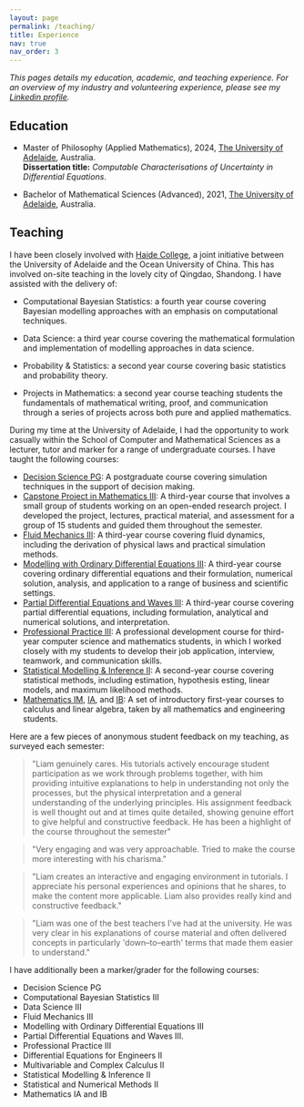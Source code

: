 ```yaml
---
layout: page
permalink: /teaching/
title: Experience
nav: true
nav_order: 3
---
```


*This pages details my education, academic, and teaching experience. For an overview of my industry and volunteering experience, please see my [Linkedin profile](https://www.linkedin.com/in/liam-blake/).*

## Education

- Master of Philosophy (Applied Mathematics), 2024, [The University of Adelaide](https://www.adelaide.edu.au/), Australia. <br>
  **Dissertation title:** *Computable Characterisations of Uncertainty in Differential Equations*.

- Bachelor of Mathematical Sciences (Advanced), 2021, [The University of Adelaide](https://www.adelaide.edu.au/), Australia.


## Teaching
I have been closely involved with [Haide College](http://haide.ouc.edu.cn/hdenglish/ABOUTHAIDE/list.htm), a joint initiative between the University of Adelaide and the Ocean University of China.
This has involved on-site teaching in the lovely city of Qingdao, Shandong. 
I have assisted with the delivery of:

- Computational Bayesian Statistics: a fourth year course covering Bayesian modelling approaches with an emphasis on computational techniques. 

- Data Science: a third year course covering the mathematical formulation and implementation of modelling approaches in data science.

- Probability & Statistics: a second year course covering basic statistics and probability theory. 

- Projects in Mathematics: a second year course teaching students the fundamentals of mathematical writing, proof, and communication through a series of projects across both pure and applied mathematics. 

During my time at the University of Adelaide, I had the opportunity to work casually within the School of Computer and Mathematical Sciences as a lecturer, tutor and marker for a range of undergraduate courses.
I have taught the following courses:

- [Decision Science PG](https://www.adelaide.edu.au/course-outlines/110039/1/tri-3/2024/): A postgraduate course covering simulation techniques in the support of decision making.
- [Capstone Project in Mathematics III](https://www.adelaide.edu.au/course-outlines/107896/1/sem-2/2024/): A third-year course that involves a small group of students working on an open-ended research project. I developed the project, lectures, practical material, and assessment for a group of 15 students and guided them throughout the semester. 
- [Fluid Mechanics III](https://www.adelaide.edu.au/course-outlines/001733/1/sem-1/): A third-year course covering fluid dynamics, including the derivation of physical laws and practical simulation methods.
- [Modelling with Ordinary Differential Equations III](https://www.adelaide.edu.au/course-outlines/107351/1/sem-1/): A third-year course covering ordinary differential equations and their formulation, numerical solution, analysis, and application to a range of business and scientific settings.
- [Partial Differential Equations and Waves III](https://www.adelaide.edu.au/course-outlines/107353/1/sem-2/2023): A third-year course covering partial differential equations, including formulation, analytical and numerical solutions, and interpretation.
- [Professional Practice III](https://www.adelaide.edu.au/course-outlines/109284/1/sem-1/2023): A professional development course for third-year computer science and mathematics students, in which I worked closely with my students to develop their job application, interview, teamwork, and communication skills.
- [Statistical Modelling & Inference II](https://www.adelaide.edu.au/course-outlines/104843/1/sem-2/2023): A second-year course covering statistical methods, including estimation, hypothesis esting, linear models, and maximum likelihood methods.
- [Mathematics IM](https://www.adelaide.edu.au/course-outlines/013617/1/sem-1/2022), [IA](https://www.adelaide.edu.au/course-outlines/019786/1/sem-2/2022), and [IB](https://www.adelaide.edu.au/course-outlines/009786/2/sem-1/2022): A set of introductory first-year courses to calculus and linear algebra, taken by all mathematics and engineering students.

Here are a few pieces of anonymous student feedback on my teaching, as surveyed each semester:

> "Liam genuinely cares. His tutorials actively encourage student participation as we work through problems together, with him providing intuitive explanations to help in understanding not only the processes, but the physical interpretation and a general understanding of the underlying principles. His assignment feedback is well thought out and at times quite detailed, showing genuine effort to give helpful and constructive feedback. He has been a highlight of the course throughout the semester"

> "Very engaging and was very approachable. Tried to make the course more interesting with his charisma."

> "Liam creates an interactive and engaging environment in tutorials. I appreciate his personal experiences and opinions that he shares, to make the content more applicable. Liam also provides really kind and constructive feedback."

> "Liam was one of the best teachers I've had at the university. He was very clear in his explanations of course material and often delivered concepts in particularly 'down–to–earth' terms that made them easier to understand."

I have additionally been a marker/grader for the following courses:

- Decision Science PG
- Computational Bayesian Statistics III
- Data Science III
- Fluid Mechanics III
- Modelling with Ordinary Differential Equations III
- Partial Differential Equations and Waves III.
- Professional Practice III
- Differential Equations for Engineers II
- Multivariable and Complex Calculus II
- Statistical Modelling & Inference II
- Statistical and Numerical Methods II
- Mathematics IA and IB


